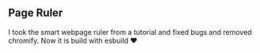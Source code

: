 ## Page Ruler

I took the smart webpage ruler from a tutorial and fixed bugs and removed chromify. Now it is build with esbuild ❤️
